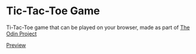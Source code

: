 # Tic-Tac-Toe Game

Ti-Tac-Toe game that can be played on your browser, made as part of [The Odin Project](https://www.theodinproject.com/lessons/node-path-javascript-tic-tac-toe)

[Preview](https://haristotle3.github.io/odin-tic-tac-toe/)
